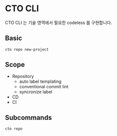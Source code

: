 # CTO CLI
CTO CLI 는 기술 영역에서 필요한 codeless 를 구현합니다.

## Basic

```bash
cto repo new-project
```

## Scope
* Repository
  * auto label templating
  * conventional commit lint
  * syncronize label
* CD
* CI

## Subcommands

```bash
cto repo
```
